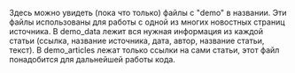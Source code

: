Здесь можно увидеть (пока что только) файлы с "demo" в названии. Эти файлы использованы для работы с одной из многих новостных страниц источника.
В demo_data лежит вся нужная информация из каждой статьи (ссылка, название источника, дата, автор, название статьи, текст). В demo_articles лежат только ссылки на сами статьи, этот файл понадобится для дальнейшей работы кода.
